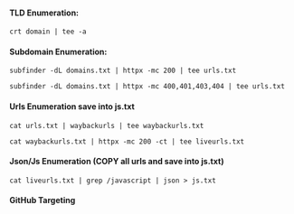 #### TLD Enumeration:
```
crt domain | tee -a 
```
#### Subdomain Enumeration:
```
subfinder -dL domains.txt | httpx -mc 200 | tee urls.txt
```
```
subfinder -dL domains.txt | httpx -mc 400,401,403,404 | tee urls.txt
```
#### Urls Enumeration save into js.txt
```
cat urls.txt | waybackurls | tee waybackurls.txt
```
```
cat waybackurls.txt | httpx -mc 200 -ct | tee liveurls.txt
```
#### Json/Js Enumeration (COPY all urls and save into js.txt)
```
cat liveurls.txt | grep /javascript | json > js.txt
```
#### GitHub Targeting
